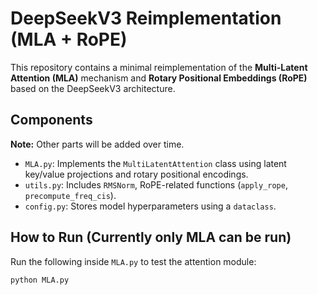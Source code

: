 # DeepSeekV3 Reimplementation (MLA + RoPE)

This repository contains a minimal reimplementation of the **Multi-Latent Attention (MLA)** mechanism and **Rotary Positional Embeddings (RoPE)** based on the DeepSeekV3 architecture.

## Components
**Note:** Other parts will be added over time.
- `MLA.py`: Implements the `MultiLatentAttention` class using latent key/value projections and rotary positional encodings.
- `utils.py`: Includes `RMSNorm`, RoPE-related functions (`apply_rope`, `precompute_freq_cis`).
- `config.py`: Stores model hyperparameters using a `dataclass`.

##  How to Run (Currently only MLA can be run)

Run the following inside `MLA.py` to test the attention module:

```bash
python MLA.py
